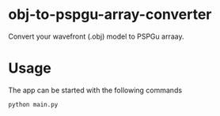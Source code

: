 # obj-to-pspgu-array-converter
Convert your wavefront (.obj) model to PSPGu arraay.
# Usage
The app can be started with the following commands

```python main.py```
